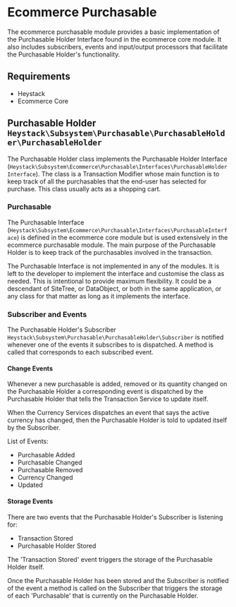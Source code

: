 # Ecommerce Purchasable

The ecommerce purchasable module provides a basic implementation of the Purchasable Holder Interface found in the ecommerce core module. It also includes subscribers, events and input/output processors that facilitate the Purchasable Holder's functionality.

## Requirements
* Heystack
* Ecommerce Core

## Purchasable Holder `Heystack\Subsystem\Purchasable\PurchasableHolder\PurchasableHolder`

The Purchasable Holder class implements the Purchasable Holder Interface (`Heystack\Subsystem\Ecommerce\Purchasable\Interfaces\PurchasableHolderInterface`). The class is a Transaction Modifier whose main function is to keep track of all the purchasables that the end-user has selected for purchase. This class usually acts as a shopping cart.

### Purchasable

The Purchasable Interface (`Heystack\Subsystem\Ecommerce\Purchasable\Interfaces\PurchasableInterface`) is defined in the ecommerce core module but is used extensively in the ecommerce purchasable module. The main purpose of the Purchasable Holder is to keep track of the purchasables involved in the transaction. 

The Purchasable Interface is not implemented in any of the modules. It is left to the developer to implement the interface and customise the class as needed. This is intentional to provide maximum flexibility. It could be a descendant of SiteTree, or DataObject, or both in the same application, or any class for that matter as long as it implements the interface.

### Subscriber and Events

The Purchasable Holder's Subscriber `Heystack\Subsystem\Purchasable\PurchasableHolder\Subscriber` is notified whenever one of the events it subscribes to is dispatched. A method is called that corresponds to each subscribed event.

#### Change Events

Whenever a new purchasable is added, removed or its quantity changed on the Purchasable Holder a corresponding event is dispatched by the Purchasable Holder that tells the Transaction Service to update itself.

When the Currency Services dispatches an event that says the active currency has changed, then the Purchasable Holder is told to updated itself by the Subscriber.

List of Events:

* Purchasable Added
* Purchasable Changed
* Purchasable Removed
* Currency Changed
* Updated

#### Storage Events

There are two events that the Purchasable Holder's Subscriber is listening for:

* Transaction Stored
* Purchasable Holder Stored

The 'Transaction Stored' event triggers the storage of the Purchasable Holder itself. 

Once the Purchasable Holder has been stored and the Subscriber is notified of the event a method is called on the Subscriber that triggers the storage of each 'Purchasable' that is currently on the Purchasable Holder.